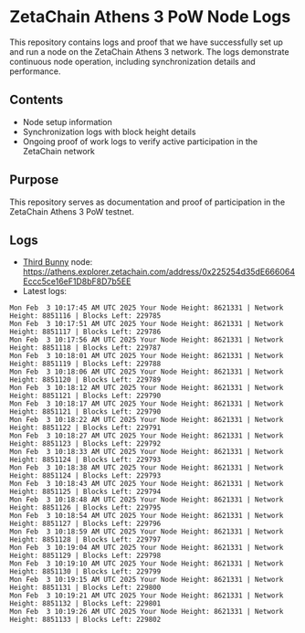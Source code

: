 # ZetaChain Athens 3 PoW Node Logs
This repository contains logs and proof that we have successfully set up and run a node on the ZetaChain Athens 3 network. The logs demonstrate continuous node operation, including synchronization details and performance.

## Contents
- Node setup information
- Synchronization logs with block height details
- Ongoing proof of work logs to verify active participation in the ZetaChain network

## Purpose
This repository serves as documentation and proof of participation in the ZetaChain Athens 3 PoW testnet.

## Logs

- [Third Bunny](https://thirdbunny.xyz/) node: https://athens.explorer.zetachain.com/address/0x225254d35dE666064Eccc5ce16eF1D8bF8D7b5EE
- Latest logs:
```
Mon Feb  3 10:17:45 AM UTC 2025 Your Node Height: 8621331 | Network Height: 8851116 | Blocks Left: 229785
Mon Feb  3 10:17:51 AM UTC 2025 Your Node Height: 8621331 | Network Height: 8851117 | Blocks Left: 229786
Mon Feb  3 10:17:56 AM UTC 2025 Your Node Height: 8621331 | Network Height: 8851118 | Blocks Left: 229787
Mon Feb  3 10:18:01 AM UTC 2025 Your Node Height: 8621331 | Network Height: 8851119 | Blocks Left: 229788
Mon Feb  3 10:18:06 AM UTC 2025 Your Node Height: 8621331 | Network Height: 8851120 | Blocks Left: 229789
Mon Feb  3 10:18:12 AM UTC 2025 Your Node Height: 8621331 | Network Height: 8851121 | Blocks Left: 229790
Mon Feb  3 10:18:17 AM UTC 2025 Your Node Height: 8621331 | Network Height: 8851121 | Blocks Left: 229790
Mon Feb  3 10:18:22 AM UTC 2025 Your Node Height: 8621331 | Network Height: 8851122 | Blocks Left: 229791
Mon Feb  3 10:18:27 AM UTC 2025 Your Node Height: 8621331 | Network Height: 8851123 | Blocks Left: 229792
Mon Feb  3 10:18:33 AM UTC 2025 Your Node Height: 8621331 | Network Height: 8851124 | Blocks Left: 229793
Mon Feb  3 10:18:38 AM UTC 2025 Your Node Height: 8621331 | Network Height: 8851124 | Blocks Left: 229793
Mon Feb  3 10:18:43 AM UTC 2025 Your Node Height: 8621331 | Network Height: 8851125 | Blocks Left: 229794
Mon Feb  3 10:18:48 AM UTC 2025 Your Node Height: 8621331 | Network Height: 8851126 | Blocks Left: 229795
Mon Feb  3 10:18:54 AM UTC 2025 Your Node Height: 8621331 | Network Height: 8851127 | Blocks Left: 229796
Mon Feb  3 10:18:59 AM UTC 2025 Your Node Height: 8621331 | Network Height: 8851128 | Blocks Left: 229797
Mon Feb  3 10:19:04 AM UTC 2025 Your Node Height: 8621331 | Network Height: 8851129 | Blocks Left: 229798
Mon Feb  3 10:19:10 AM UTC 2025 Your Node Height: 8621331 | Network Height: 8851130 | Blocks Left: 229799
Mon Feb  3 10:19:15 AM UTC 2025 Your Node Height: 8621331 | Network Height: 8851131 | Blocks Left: 229800
Mon Feb  3 10:19:21 AM UTC 2025 Your Node Height: 8621331 | Network Height: 8851132 | Blocks Left: 229801
Mon Feb  3 10:19:26 AM UTC 2025 Your Node Height: 8621331 | Network Height: 8851133 | Blocks Left: 229802
```

